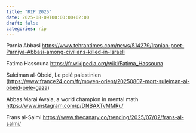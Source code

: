 ```yaml
---
title: "RIP 2025"
date: 2025-08-09T00:00:00+02:00
draft: false
categories: rip
---
```



Parnia Abbasi https://www.tehrantimes.com/news/514279/Iranian-poet-Parniya-Abbasi-among-civilians-killed-in-Israeli

Fatima Hassouna https://fr.wikipedia.org/wiki/Fatima_Hassouna

Suleiman al-Obeid, Le pelé palestinien (https://www.france24.com/fr/moyen-orient/20250807-mort-suleiman-al-obeid-pele-gaza)

Abbas Marai Awala, a world champion in mental math https://www.instagram.com/p/DNBAXTvMMRu/

Frans al-Salmi https://www.thecanary.co/trending/2025/07/02/frans-al-salmi/
